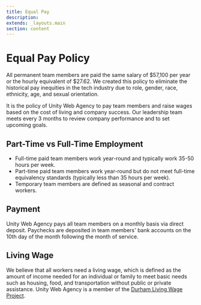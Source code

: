 ```yaml
---
title: Equal Pay
description:
extends: _layouts.main
section: content
---
```


# Equal Pay Policy

All permanent team members are paid the same salary of $57,100 per year or the hourly equivalent of $27.62. We created this policy to eliminate the historical pay inequities in the tech industry due to role, gender, race, ethnicity, age, and sexual orientation.

It is the policy of Unity Web Agency to pay team members and raise wages based on the cost of living and company success. Our leadership team meets every 3 months to review company performance and to set upcoming goals.

## Part-Time vs Full-Time Employment

- Full-time paid team members work year-round and typically work 35-50 hours per week.
- Part-time paid team members work year-round but do not meet full-time equivalency standards (typically less than 35 hours per week).
- Temporary team members are defined as seasonal and contract workers.

## Payment

Unity Web Agency pays all team members on a monthly basis via direct deposit. Paychecks are deposited in team members' bank accounts on the 10th day of the month following the month of service.

## Living Wage

We believe that all workers need a living wage, which is defined as the amount of income needed for an individual or family to meet basic needs such as housing, food, and transportation without public or private assistance. Unity Web Agency is a member of the [Durham Living Wage Project](https://www.durhamlivingwageproject.org/).
